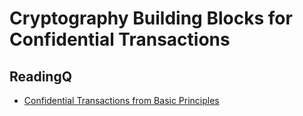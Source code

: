 # Cryptography Building Blocks for Confidential Transactions


## ReadingQ

* [Confidential Transactions from Basic Principles](https://cryptoservices.github.io/cryptography/2017/07/21/Sigs.html)